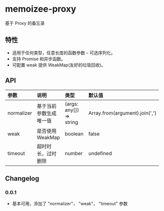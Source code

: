 # memoizee-proxy

基于 Proxy 的备忘录

## 特性

- 适用于任何类型，任意长度的函数参数 – 可选序列化。
- 支持 Promise 和异步函数。
- 可配置 weak 提供 WeakMap(友好的垃圾回收)。

## API

| 参数 | 说明 | 类型 | 默认值 |
| :----| :---- | :---- | :---- |
| normalizer | 基于当前参数生成唯一值 | (args: any[]) => string | Array.from(argument).join(',') |
| weak | 是否使用 WeakMap  | boolean | false |
| timeout | 超时时长，过时删除 | number | undefined |


## Changelog

### 0.0.1
- 基本可用，添加了 "normalizer"， "weak"， "timeout" 参数
